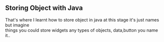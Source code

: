 <!DOCTYPE html>
<html>
<head>
<style>
<div class="item active" style="background-image: url(/shot/1.png);">
</style>
</head>
<body>

<h2>Storing Object with Java</h2>

<div>
That's where I learnt how to store object in java at this stage it's just names but imagine<br>
things you could store widgets any types of objects, data,button you name it..
</div>

</body>
</html>
